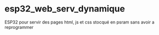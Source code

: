 # esp32_web_serv_dynamique
ESP32 pour servir des pages html, js et css stocqué en psram sans avoir a reprogrammer
